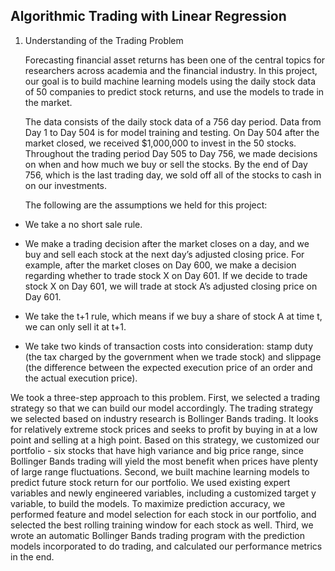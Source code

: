 ## Algorithmic Trading with Linear Regression

1.  Understanding of the Trading Problem  
      
    Forecasting financial asset returns has been one of the central topics for researchers across academia and the financial industry. In this project, our goal is to build machine learning models using the daily stock data of 50 companies to predict stock returns, and use the models to trade in the market.  
      
    The data consists of the daily stock data of a 756 day period. Data from Day 1 to Day 504 is for model training and testing. On Day 504 after the market closed, we received $1,000,000 to invest in the 50 stocks. Throughout the trading period Day 505 to Day 756, we made decisions on when and how much we buy or sell the stocks. By the end of Day 756, which is the last trading day, we sold off all of the stocks to cash in on our investments.  
      
    The following are the assumptions we held for this project:  
      
    

-   We take a no short sale rule.
    
-   We make a trading decision after the market closes on a day, and we buy and sell each stock at the next day’s adjusted closing price. For example, after the market closes on Day 600, we make a decision regarding whether to trade stock X on Day 601. If we decide to trade stock X on Day 601, we will trade at stock A’s adjusted closing price on Day 601.
    
-   We take the t+1 rule, which means if we buy a share of stock A at time t, we can only sell it at t+1.
    
-   We take two kinds of transaction costs into consideration: stamp duty (the tax charged by the government when we trade stock) and slippage (the difference between the expected execution price of an order and the actual execution price).
    

  

We took a three-step approach to this problem. First, we selected a trading strategy so that we can build our model accordingly. The trading strategy we selected based on industry research is Bollinger Bands trading. It looks for relatively extreme stock prices and seeks to profit by buying in at a low point and selling at a high point. Based on this strategy, we customized our portfolio - six stocks that have high variance and big price range, since Bollinger Bands trading will yield the most benefit when prices have plenty of large range fluctuations. Second, we built machine learning models to predict future stock return for our portfolio. We used existing expert variables and newly engineered variables, including a customized target y variable, to build the models. To maximize prediction accuracy, we performed feature and model selection for each stock in our portfolio, and selected the best rolling training window for each stock as well. Third, we wrote an automatic Bollinger Bands trading program with the prediction models incorporated to do trading, and calculated our performance metrics in the end.
